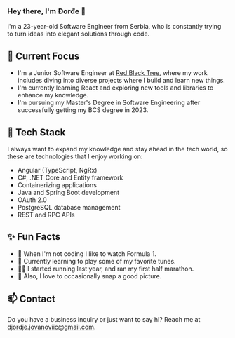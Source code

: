 ### Hey there, I'm Đorđe 👋

I'm a 23-year-old Software Engineer from Serbia, who is constantly trying to turn ideas into elegant solutions through code.

## 🔭 Current Focus

- I'm a Junior Software Engineer at [Red Black Tree](https://www.rbt.rs/), where my work includes diving into diverse projects where I build and learn new things.
- I'm currently learning React and exploring new tools and libraries to enhance my knowledge.
- I'm pursuing my Master's Degree in Software Engineering after successfully getting my BCS degree in 2023.

## 🔧 Tech Stack

I always want to expand my knowledge and stay ahead in the tech world, so these are technologies that I enjoy working on:

- Angular (TypeScript, NgRx)
- C#, .NET Core and Entity framework
- Containerizing applications
- Java and Spring Boot development
- OAuth 2.0
- PostgreSQL database management
- REST and RPC APIs

## ✨ Fun Facts

- 🏁 When I'm not coding I like to watch Formula 1.
- 🎸 Currently learning to play some of my favorite tunes.
- 🏃‍♂️ I started running last year, and ran my first half marathon.
- 📸 Also, I love to occasionally snap a good picture.

## 📫 Contact

Do you have a business inquiry or just want to say hi? Reach me at [djordje.jovanoviic@gmail.com](mailto:djordje.jovanoviic@gmail.com).
